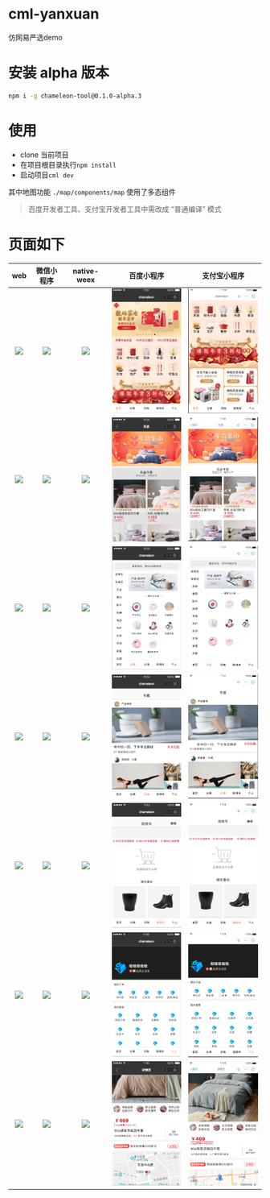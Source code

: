 # cml-yanxuan
仿网易严选demo
# 安装 alpha 版本
```bash
npm i -g chameleon-tool@0.1.0-alpha.3
```
# 使用

- clone 当前项目
- 在项目根目录执行`npm install`
- 启动项目`cml dev`

其中地图功能 `./map/components/map` 使用了多态组件

> 百度开发者工具、支付宝开发者工具中需改成 “普通编译” 模式

# 页面如下

| web   |      微信小程序      |  native-weex | 百度小程序 | 支付宝小程序 |
|:----------:|:-------------:|:------:|:------:|:------:|
| <img src="./preview/web-1.jpg" width="200px"/> |  <img src="./preview/wx-1.jpg" width="200px"/>| <img src="./preview/weex-1.jpg" width="200px"/>  | <img src="./preview/baidu-1.png" width="200px"/> |<img src="./preview/alipay-1.png" width="200px"/> |
| <img src="./preview/web-2.jpg" width="200px"/> |  <img src="./preview/wx-2.jpg" width="200px"/>| <img src="./preview/weex-2.jpg" width="200px"/> |<img src="./preview/baidu-2.png" width="200px"/> |<img src="./preview/alipay-2.png" width="200px"/> |
| <img src="./preview/web-3.jpg" width="200px"/> |  <img src="./preview/wx-3.jpg" width="200px"/>| <img src="./preview/weex-3.jpg" width="200px"/> |<img src="./preview/baidu-3.png" width="200px"/> |<img src="./preview/alipay-3.png" width="200px"/> |
| <img src="./preview/web-4.jpg" width="200px"/> |  <img src="./preview/wx-4.jpg" width="200px"/>| <img src="./preview/weex-4.jpg" width="200px"/> |<img src="./preview/baidu-4.png" width="200px"/> |<img src="./preview/alipay-4.png" width="200px"/> |
| <img src="./preview/web-5.jpg" width="200px"/> |  <img src="./preview/wx-5.jpg" width="200px"/>| <img src="./preview/weex-5.jpg" width="200px"/> |<img src="./preview/baidu-5.png" width="200px"/> |<img src="./preview/alipay-5.png" width="200px"/> |
| <img src="./preview/web-6.jpeg" width="200px"/> |  <img src="./preview/wx-6.jpg" width="200px"/>| <img src="./preview/weex-6.jpg" width="200px"/> |<img src="./preview/baidu-6.png" width="200px"/> |<img src="./preview/alipay-6.png" width="200px"/> |
| <img src="./preview/web-7.jpg" width="200px"/> |  <img src="./preview/wx-7.jpg" width="200px"/>| <img src="./preview/weex-7.jpg" width="200px"/> |<img src="./preview/baidu-7.png" width="200px"/> |<img src="./preview/alipay-7.png" width="200px"/> |

